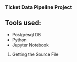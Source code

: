 ### Ticket Data Pipeline Project

## Tools used:

- Postgresql DB
- Python
- Jupyter Notebook

1. Getting the Source File

    



